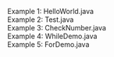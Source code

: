 Example 1: HelloWorld.java  
Example 2: Test.java  
Example 3: CheckNumber.java  
Example 4: WhileDemo.java  
Example 5: ForDemo.java  
